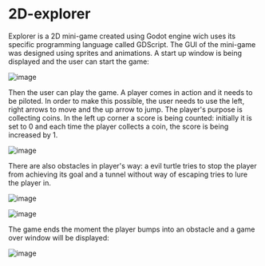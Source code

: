 # 2D-explorer
  Explorer is a 2D mini-game created using Godot engine wich uses its specific programming language called GDScript. The GUI of the mini-game was designed using sprites and animations.
  A start up window is being displayed and the user can start the game:
  
  ![image](https://github.com/cristinazaharia/2D-explorer/assets/78911746/7cbfdfdb-2586-4775-9b31-0e060b6acdbc)

  Then the user can play the game. A player comes in action and it needs to be piloted. In order to make this possible, the user needs to use the left, right arrows to move and the up arrow to jump. The player's purpose is collecting coins. In the left up corner a score is being counted: initially it is set to 0 and each time the player collects a coin, the score is being increased by 1. 
   
   ![image](https://github.com/cristinazaharia/2D-explorer/assets/78911746/0511fa8d-c9ed-412a-9851-901ed2cc912f)

  There are also obstacles in player's way: a evil turtle tries to stop the player from achieving its goal and a tunnel without way of escaping tries to lure the player in.
  
  ![image](https://github.com/cristinazaharia/2D-explorer/assets/78911746/ad420070-b969-4b64-822e-c7981a022956)

  ![image](https://github.com/cristinazaharia/2D-explorer/assets/78911746/73ede126-d4bc-46a9-85a6-3caf2549ae41) 
  
  The game ends the moment the player bumps into an obstacle and a game over window will be displayed:
  
  ![image](https://github.com/cristinazaharia/2D-explorer/assets/78911746/fd61f490-48d3-45c1-adfb-d89171485300)

